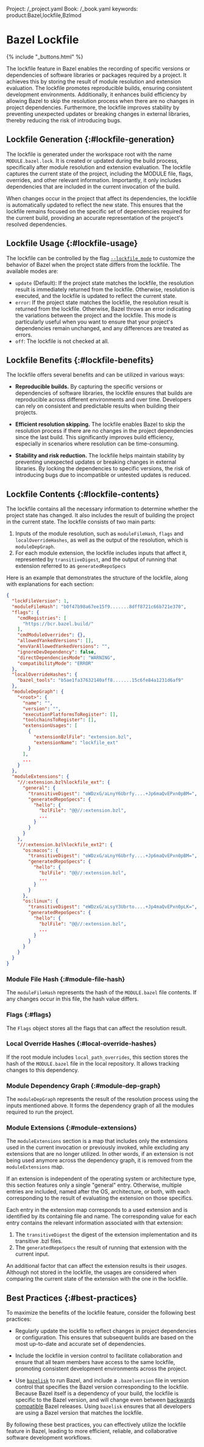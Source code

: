 Project: /_project.yaml
Book: /_book.yaml
keywords: product:Bazel,lockfile,Bzlmod

# Bazel Lockfile

{% include "_buttons.html" %}

The lockfile feature in Bazel enables the recording of specific versions or
dependencies of software libraries or packages required by a project. It
achieves this by storing the result of module resolution and extension
evaluation. The lockfile promotes reproducible builds, ensuring consistent
development environments. Additionally, it enhances build efficiency by allowing
Bazel to skip the resolution process when there are no changes in project
dependencies. Furthermore, the lockfile improves stability by preventing
unexpected updates or breaking changes in external libraries, thereby reducing
the risk of introducing bugs.

## Lockfile Generation {:#lockfile-generation}

The lockfile is generated under the workspace root with the name
`MODULE.bazel.lock`. It is created or updated during the build process,
specifically after module resolution and extension evaluation. The lockfile
captures the current state of the project, including the MODULE file, flags,
overrides, and other relevant information. Importantly, it only includes
dependencies that are included in the current invocation of the build.

When changes occur in the project that affect its dependencies, the lockfile is
automatically updated to reflect the new state. This ensures that the lockfile
remains focused on the specific set of dependencies required for the current
build, providing an accurate representation of the project's resolved
dependencies.

## Lockfile Usage {:#lockfile-usage}

The lockfile can be controlled by the flag
[`--lockfile_mode`](/reference/command-line-reference#flag--lockfile_mode) to
customize the behavior of Bazel when the project state differs from the
lockfile. The available modes are:

*   `update` (Default): If the project state matches the lockfile, the
    resolution result is immediately returned from the lockfile. Otherwise,
    resolution is executed, and the lockfile is updated to reflect the current
    state.
*   `error`: If the project state matches the lockfile, the resolution result is
    returned from the lockfile. Otherwise, Bazel throws an error indicating the
    variations between the project and the lockfile. This mode is particularly
    useful when you want to ensure that your project's dependencies remain
    unchanged, and any differences are treated as errors.
*   `off`: The lockfile is not checked at all.

## Lockfile Benefits {:#lockfile-benefits}

The lockfile offers several benefits and can be utilized in various ways:

-   **Reproducible builds.** By capturing the specific versions or dependencies
    of software libraries, the lockfile ensures that builds are reproducible
    across different environments and over time. Developers can rely on
    consistent and predictable results when building their projects.

-   **Efficient resolution skipping.** The lockfile enables Bazel to skip the
    resolution process if there are no changes in the project dependencies since
    the last build. This significantly improves build efficiency, especially in
    scenarios where resolution can be time-consuming.

-   **Stability and risk reduction.** The lockfile helps maintain stability by
    preventing unexpected updates or breaking changes in external libraries. By
    locking the dependencies to specific versions, the risk of introducing bugs
    due to incompatible or untested updates is reduced.

## Lockfile Contents {:#lockfile-contents}

The lockfile contains all the necessary information to determine whether the
project state has changed. It also includes the result of building the project
in the current state. The lockfile consists of two main parts:

1.  Inputs of the module resolution, such as `moduleFileHash`, `flags` and
    `localOverrideHashes`, as well as the output of the resolution, which is
    `moduleDepGraph`.
2.  For each module extension, the lockfile includes inputs that affect it,
    represented by `transitiveDigest`, and the output of running that extension
    referred to as `generatedRepoSpecs`

Here is an example that demonstrates the structure of the lockfile, along with
explanations for each section:

```json
{
  "lockFileVersion": 1,
  "moduleFileHash": "b0f47b98a67ee15f9.......8dff8721c66b721e370",
  "flags": {
    "cmdRegistries": [
      "https://bcr.bazel.build/"
    ],
    "cmdModuleOverrides": {},
    "allowedYankedVersions": [],
    "envVarAllowedYankedVersions": "",
    "ignoreDevDependency": false,
    "directDependenciesMode": "WARNING",
    "compatibilityMode": "ERROR"
  },
  "localOverrideHashes": {
    "bazel_tools": "b5ae1fa37632140aff8.......15c6fe84a1231d6af9"
  },
  "moduleDepGraph": {
    "<root>": {
      "name": "",
      "version": "",
      "executionPlatformsToRegister": [],
      "toolchainsToRegister": [],
      "extensionUsages": [
        {
          "extensionBzlFile": "extension.bzl",
          "extensionName": "lockfile_ext"
        }
      ],
      ...
    }
  },
  "moduleExtensions": {
    "//:extension.bzl%lockfile_ext": {
      "general": {
        "transitiveDigest": "oWDzxG/aLnyY6Ubrfy....+Jp6maQvEPxn0pBM=",
        "generatedRepoSpecs": {
          "hello": {
            "bzlFile": "@@//:extension.bzl",
            ...
          }
        }
      }
    },
    "//:extension.bzl%lockfile_ext2": {
      "os:macos": {
        "transitiveDigest": "oWDzxG/aLnyY6Ubrfy....+Jp6maQvEPxn0pBM=",
        "generatedRepoSpecs": {
          "hello": {
            "bzlFile": "@@//:extension.bzl",
            ...
          }
        }
      },
      "os:linux": {
        "transitiveDigest": "eWDzxG/aLsyY3Ubrto....+Jp4maQvEPxn0pLK=",
        "generatedRepoSpecs": {
          "hello": {
            "bzlFile": "@@//:extension.bzl",
            ...
          }
        }
      }
    }
  }
}
```

### Module File Hash {:#module-file-hash}

The `moduleFileHash` represents the hash of the `MODULE.bazel` file contents. If
any changes occur in this file, the hash value differs.

### Flags {:#flags}

The `Flags` object stores all the flags that can affect the resolution result.

### Local Override Hashes {:#local-override-hashes}

If the root module includes `local_path_overrides`, this section stores the hash
of the `MODULE.bazel` file in the local repository. It allows tracking changes
to this dependency.

### Module Dependency Graph {:#module-dep-graph}

The `moduleDepGraph` represents the result of the resolution process using the
inputs mentioned above. It forms the dependency graph of all the modules
required to run the project.

### Module Extensions {:#module-extensions}

The `moduleExtensions` section is a map that includes only the extensions used
in the current invocation or previously invoked, while excluding any extensions
that are no longer utilized. In other words, if an extension is not being used
anymore across the dependency graph, it is removed from the `moduleExtensions`
map.

If an extension is independent of the operating system or architecture type,
this section features only a single "general" entry. Otherwise, multiple
entries are included, named after the OS, architecture, or both, with each
corresponding to the result of evaluating the extension on those specifics.

Each entry in the extension map corresponds to a used extension and is
identified by its containing file and name. The corresponding value for each
entry contains the relevant information associated with that extension:

1.  The `transitiveDigest` the digest of the extension implementation and its
    transitive .bzl files.
2.  The `generatedRepoSpecs` the result of running that extension with the
    current input.

An additional factor that can affect the extension results is their _usages_.
Although not stored in the lockfile, the usages are considered when comparing
the current state of the extension with the one in the lockfile.

## Best Practices {:#best-practices}

To maximize the benefits of the lockfile feature, consider the following best
practices:

*   Regularly update the lockfile to reflect changes in project dependencies or
    configuration. This ensures that subsequent builds are based on the most
    up-to-date and accurate set of dependencies.

*   Include the lockfile in version control to facilitate collaboration and
    ensure that all team members have access to the same lockfile, promoting
    consistent development environments across the project.

*   Use [`bazelisk`](/install/bazelisk) to run Bazel, and include a
    `.bazelversion` file in version control that specifies the Bazel version
    corresponding to the lockfile. Because Bazel itself is a dependency of
    your build, the lockfile is specific to the Bazel version, and will
    change even between [backwards compatible](/release/backward-compatibility)
    Bazel releases. Using `bazelisk` ensures that all developers are using
    a Bazel version that matches the lockfile.

By following these best practices, you can effectively utilize the lockfile
feature in Bazel, leading to more efficient, reliable, and collaborative
software development workflows.

